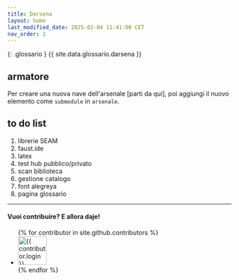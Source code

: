 ```yaml
---
title: Darsena
layout: home
last_modified_date: 2025-02-04 11:41:00 CET
nav_order: 1
---
```


{: .glossario }
{{ site.data.glossario.darsena }}

## armatore

Per creare una nuova nave dell'arsenale [parti da qui], poi aggiungi il nuovo
elemento come `submodule` in `arsenale`.

## to do list

1. librerie SEAM
2. faust.ide
3. latex
4. test hub pubblico/privato
5. scan biblioteca
6. gestione catalogo
7. font alegreya
8. pagina glossario

----

#### Vuoi contribuire? E allora daje!

<ul class="list-style-none">
{% for contributor in site.github.contributors %}
  <li class="d-inline-block mr-1">
     <a href="{{ contributor.html_url }}"><img src="{{ contributor.avatar_url }}" width="64" height="64" alt="{{ contributor.login }}"></a>
  </li>
{% endfor %}
</ul>

[^1]: [It can take up to 10 minutes for changes to your site to publish after you push the changes to GitHub](https://docs.github.com/en/pages/setting-up-a-github-pages-site-with-jekyll/creating-a-github-pages-site-with-jekyll#creating-your-site).
[parti da qui]: https://github.com/grammaton/bucintoro/generate
